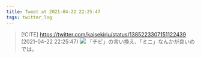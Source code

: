 ```yaml
---
title: Tweet at 2021-04-22 22:25:47
tags: twitter_log
---
```


> [!CITE] https://twitter.com/kaisekiriu/status/1385223307151122439 (2021-04-22 22:25:47)
> ![](https://twitter.com/kaisekiriu/status/1385223307151122439)
> 「チビ」の言い換え、「ミニ」なんかが良いのでは。
